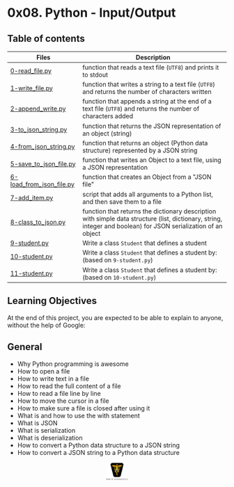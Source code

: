 # 0x08. Python - Input/Output

## Table of contents

| Files                                                                                                                                                                   | Description                                                                                                                                                     |
| ----------------------------------------------------------------------------------------------------------------------------------------------------------------------- | --------------------------------------------------------------------------------------------------------------------------------------------------------------- |
| [0-read_file.py](https://github.com/ronroeandassociates/holbertonschool-higher_level_programming/blob/main/0x0B-python-input_output/0-read_file.py)                     | function that reads a text file (`UTF8`) and prints it to stdout                                                                                                |
| [1-write_file.py](https://github.com/ronroeandassociates/holbertonschool-higher_level_programming/blob/main/0x0B-python-input_output/1-write_file.py)                   | function that writes a string to a text file (`UTF8`) and returns the number of characters written                                                              |
| [2-append_write.py](https://github.com/ronroeandassociates/holbertonschool-higher_level_programming/blob/main/0x0B-python-input_output/2-append_write.py)               | function that appends a string at the end of a text file (`UTF8`) and returns the number of characters added                                                    |
| [3-to_json_string.py](https://github.com/ronroeandassociates/holbertonschool-higher_level_programming/blob/main/0x0B-python-input_output/3-to_json_string.py)           | function that returns the JSON representation of an object (string)                                                                                             |
| [4-from_json_string.py](https://github.com/ronroeandassociates/holbertonschool-higher_level_programming/blob/main/0x0B-python-input_output/4-from_json_string.py)       | function that returns an object (Python data structure) represented by a JSON string                                                                            |
| [5-save_to_json_file.py](https://github.com/ronroeandassociates/holbertonschool-higher_level_programming/blob/main/0x0B-python-input_output/5-save_to_json_file.py)     | function that writes an Object to a text file, using a JSON representation                                                                                      |
| [6-load_from_json_file.py](https://github.com/ronroeandassociates/holbertonschool-higher_level_programming/blob/main/0x0B-python-input_output/6-load_from_json_file.py) | function that creates an Object from a "JSON file"                                                                                                              |
| [7-add_item.py](https://github.com/ronroeandassociates/holbertonschool-higher_level_programming/blob/main/0x0B-python-input_output/7-add_item.py)                       | script that adds all arguments to a Python list, and then save them to a file                                                                                   |
| [8-class_to_json.py](https://github.com/ronroeandassociates/holbertonschool-higher_level_programming/blob/main/0x0B-python-input_output/8-class_to_json.py)             | function that returns the dictionary description with simple data structure (list, dictionary, string, integer and boolean) for JSON serialization of an object |
| [9-student.py](https://github.com/ronroeandassociates/holbertonschool-higher_level_programming/blob/main/0x0B-python-input_output/9-student.py)                         | Write a class `Student` that defines a student                                                                                                                  |
| [10-student.py](https://github.com/ronroeandassociates/holbertonschool-higher_level_programming/blob/main/0x0B-python-input_output/10-student.py)                       | Write a class `Student` that defines a student by: (based on `9-student.py`)                                                                                    |
| [11-student.py](https://github.com/ronroeandassociates/holbertonschool-higher_level_programming/blob/main/0x0B-python-input_output/11-student.py)                       | Write a class `Student` that defines a student by: (based on `10-student.py`)                                                                                   |

## Learning Objectives

At the end of this project, you are expected to be able to explain to anyone, without the help of Google:

## General

- Why Python programming is awesome
- How to open a file
- How to write text in a file
- How to read the full content of a file
- How to read a file line by line
- How to move the cursor in a file
- How to make sure a file is closed after using it
- What is and how to use the with statement
- What is JSON
- What is serialization
- What is deserialization
- How to convert a Python data structure to a JSON string
- How to convert a JSON string to a Python data structure

<p align="center">
<img src="../images/roeHR-01.png" width=10% height=10%>
</p>
